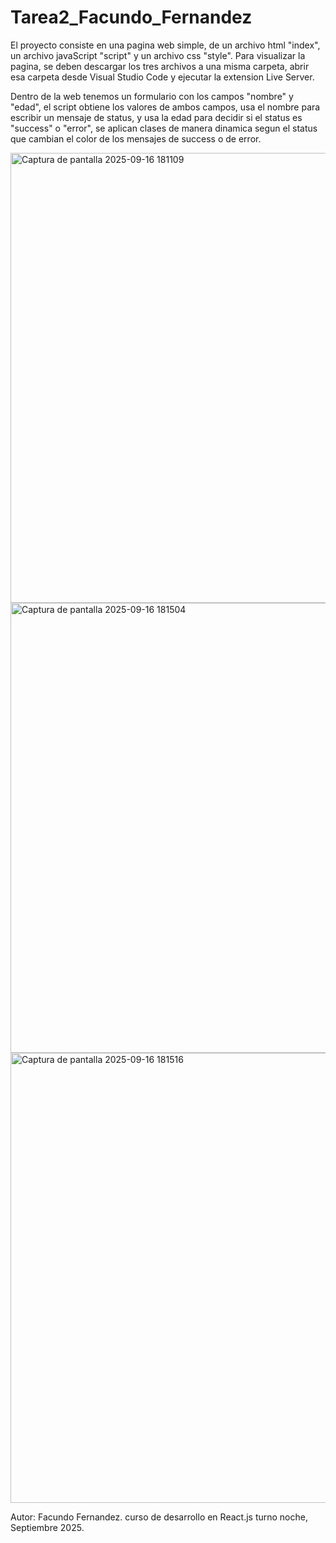 # Tarea2_Facundo_Fernandez

El proyecto consiste en una pagina web simple, de un archivo html "index", un archivo javaScript "script" y un archivo css "style". Para visualizar la pagina, se deben descargar los tres archivos a una misma carpeta, abrir esa carpeta desde Visual Studio Code y ejecutar la extension Live Server. 

Dentro de la web tenemos un formulario con los campos "nombre" y "edad", el script obtiene los valores de ambos campos, usa el nombre para escribir un mensaje de status, y usa la edad para decidir si el status es "success" o "error", se aplican clases de manera dinamica segun el status que cambian el color de los mensajes de success o de error.

<img width="1360" height="720" alt="Captura de pantalla 2025-09-16 181109" src="https://github.com/user-attachments/assets/5ecc52f4-9c64-4ae3-b174-1ac517e79013" />
<img width="1360" height="720" alt="Captura de pantalla 2025-09-16 181504" src="https://github.com/user-attachments/assets/f84e9741-bb2c-4a85-92eb-7defc317d0e3" />
<img width="1360" height="720" alt="Captura de pantalla 2025-09-16 181516" src="https://github.com/user-attachments/assets/601f4da4-a2a8-4a9a-98dd-1d871655d80b" />

Autor: Facundo Fernandez. curso de desarrollo en React.js turno noche, Septiembre 2025.
